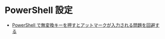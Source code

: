 # PowerShell 設定

- [PowerShell で無変換キーを押すとアットマークが入力される問題を回避する](https://qiita.com/ryemug1/items/4eae04febce8c3d68f5c)
